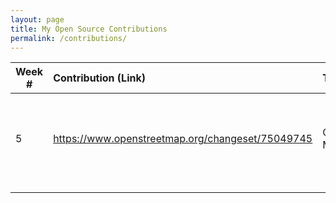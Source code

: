 ```yaml
---
layout: page
title: My Open Source Contributions
permalink: /contributions/
---
```


<!--
Type of the contribution should be "Wikipedia edit", "OpenStreet Map feature", "Project Documentation", "Project Code", "Blog Edit", etc.

The description should include a brief summary of what you did.

Replace the first row below with your contribution.

-->





| Week #       | Contribution (Link)  | Type  | Description |
|---|:---|:---|:---|
|  5   | https://www.openstreetmap.org/changeset/75049745    | OpenStreet Map Edit    |   Added the name, address and hours of operation of a supermarket    |
|     |     |     |      |
|     |     |     |      |
